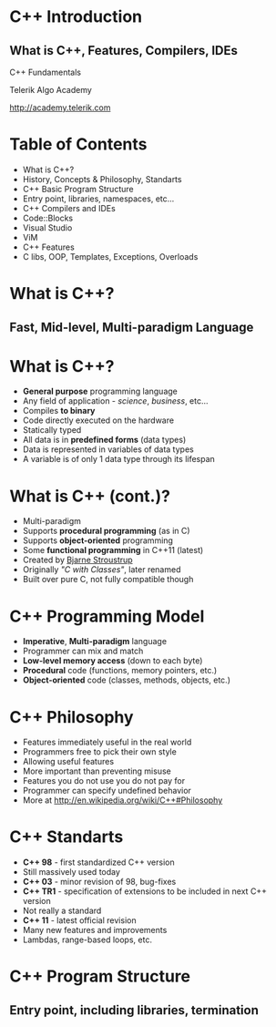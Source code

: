 <!-- section start -->

<!-- attr: {id: 'title', class: 'slide-title', hasScriptWrapper: true} -->

#   C++ Introduction
##    What is C++, Features,  Compilers, IDEs
<div class="signature">
    <p class="signature-course">C++ Fundamentals</p>
    <p class="signature-initiative">Telerik Algo Academy</p>
    <a href="http://academy.telerik.com" class="signature-link">http://academy.telerik.com</a>
</div>

<!-- section start -->
<!-- attr: {id: 'table-of-contents'} -->
#   Table of Contents

*   What is C++?
  *   History, Concepts & Philosophy, Standarts
*   C++ Basic Program Structure
  *   Entry point, libraries, namespaces, etc...
*   C++ Compilers and IDEs
  *   Code::Blocks
  *   Visual Studio
  *   ViM
*   C++ Features
  *   C libs, OOP, Templates, Exceptions, Overloads

<!-- section start -->
<!-- attr: {id: 'what-is-cpp', class: 'slide-section'} -->
#   What is C++?
##    Fast, Mid-level, Multi-paradigm Language


#   What is C++?

*   **General purpose** programming language
  *   Any field of application - _science_, _business_, etc...
*   Compiles **to binary**
  *   Code directly executed on the hardware
*   Statically typed
  *   All data is in **predefined forms** (data types)
  *   Data is represented in variables of data types
  *   A variable is of only 1 data type through its lifespan

#   What is C++ (cont.)?

*   Multi-paradigm
  *   Supports **procedural programming** (as in C)
  *   Supports **object-oriented** programming
  *   Some **functional programming** in C++11 (latest)
*   Created by [Bjarne Stroustrup](http://www.stroustrup.com/)
  *   Originally _"C with Classes"_, later renamed
  *   Built over pure C, not fully compatible though

#   C++ Programming Model

*   **Imperative**, **Multi-paradigm** language
*   Programmer can mix and match
  *   **Low-level memory access** (down to each byte)
  *   **Procedural** code (functions, memory pointers, etc.)
  *   **Object-oriented** code (classes, methods, objects, etc.)

#   C++ Philosophy

*   Features immediately useful in the real world
*   Programmers free to pick their own style
*   Allowing useful features
  *   More important than preventing misuse
*   Features you do not use you do not pay for
*   Programmer can specify undefined behavior
*   More at http://en.wikipedia.org/wiki/C++#Philosophy


#   C++ Standarts

*   **C++ 98** - first standardized C++ version
  *   Still massively used today
*   **C++ 03** - minor revision of 98, bug-fixes
*   **C++ TR1** - specification of extensions to be included in next C++ version
  *   Not really a standard
*   **C++ 11** - latest official revision
  *   Many new features and improvements
  *   Lambdas, range-based loops, etc.


<!-- section start -->

<!-- attr: {class: 'slide-section', id: 'cpp-program-structure'} -->
#   C++ Program Structure
##   Entry point, including libraries, termination



<!-- section start -->
<!-- attr: {id: ''} -->
#
